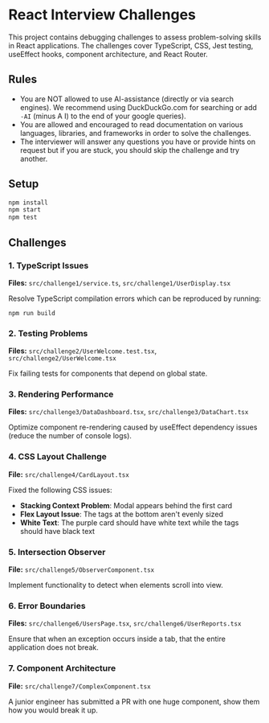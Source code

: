 # React Interview Challenges

This project contains debugging challenges to assess problem-solving skills in React applications. The challenges cover 
TypeScript, CSS, Jest testing, useEffect hooks, component architecture, and React Router.

## Rules

* You are NOT allowed to use AI-assistance (directly or via search engines). We recommend using DuckDuckGo.com for searching or add `-AI` (minus A I) to the end of your google queries).
* You are allowed and encouraged to read documentation on various languages, libraries, and frameworks in order to solve the challenges.
* The interviewer will answer any questions you have or provide hints on request but if you are stuck, you should skip the challenge and try another.

## Setup

```bash
npm install
npm start
npm test
```

## Challenges

### 1. TypeScript Issues
**Files:** `src/challenge1/service.ts`, `src/challenge1/UserDisplay.tsx`

Resolve TypeScript compilation errors which can be reproduced by running:

```shell
npm run build
```

### 2. Testing Problems
**Files:** `src/challenge2/UserWelcome.test.tsx`, `src/challenge2/UserWelcome.tsx`

Fix failing tests for components that depend on global state.

### 3. Rendering Performance
**Files:** `src/challenge3/DataDashboard.tsx`, `src/challenge3/DataChart.tsx`

Optimize component re-rendering caused by useEffect dependency issues (reduce the number of console logs).

### 4. CSS Layout Challenge
**File:** `src/challenge4/CardLayout.tsx`

Fixed the following CSS issues:
- **Stacking Context Problem**: Modal appears behind the first card
- **Flex Layout Issue**: The tags at the bottom aren't evenly sized
- **White Text**: The purple card should have white text while the tags should have black text

### 5. Intersection Observer
**File:** `src/challenge5/ObserverComponent.tsx`

Implement functionality to detect when elements scroll into view.

### 6. Error Boundaries
**Files:** `src/challenge6/UsersPage.tsx`, `src/challenge6/UserReports.tsx`

Ensure that when an exception occurs inside a tab, that the entire application does not break.

### 7. Component Architecture
**File:** `src/challenge7/ComplexComponent.tsx`

A junior engineer has submitted a PR with one huge component, show them how you would break it up.
